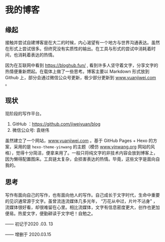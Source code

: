 # 我的博客

## 缘起

接触并尝试自建博客是在大二的时候，内心渴望有一个地方与世界沟通表达。虽然在形式上尝试很多。但终究没有实质性的输出。在工具与形式的尝试中消耗着时间，也消耗着表达的热情。

因为在互联网中看到 https://bloghub.fun/ , 看到许多人坚守着文字，分享文字的热情便重新燃起。在载体上做了一些思考。博客主要以 Markdown 形式放到 Github 上，部分会通过微信公众号更新，极少部分更新到 www.yuanjiwei.com  。

## 现状

现阶段的写作平台。

1. GitHub ：https://github.com/jiweiyuan/blog
2. 微信公众号:  袁继伟

   

虽然建立了一个网站，www.yuanjiwei.com 。基于 GitHub Pages + Hexo 的方案，采用的是 `hexo-theme-yinwang` 的主题（模仿 www.yinwang.org 网站的风格），觉得十分简洁，便拿来用了。一般只将纯文字的非技术内容会放到博客上，因为懒得配置图床。工具链太复杂，会损害表达的热情。毕竟，这些文字是面向自我的。

## 思考

写作有面向自己的写作，也有面向他人的写作。自己成长于文字时代，生命中重要的见识通常源于文字。虽曾流连流媒体几多光年， “万花从中过，片叶不沾身” ，流媒体很好看，却很难留在心里。相比流媒体，文字有信息密度更大，创作也更加便易。热爱文字，便勤耕读于文字吧！自勉之。



—— 初记于2020 .03. 13

—— 增删于 2020.03.15